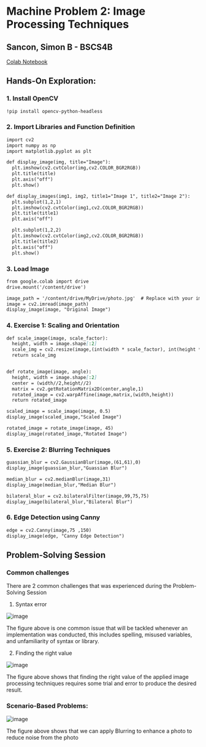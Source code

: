 # Machine Problem 2: Image Processing Techniques 
## Sancon, Simon B - BSCS4B

[Colab Notebook](https://colab.research.google.com/drive/1tghjIupyJzLcixliZBXQGbywJ5YWPPdx?usp=sharing)

## Hands-On Exploration:
### 1. Install OpenCV

```markdown
!pip install opencv-python-headless
```

### 2. Import Libraries and Function Definition
```markdown
import cv2
import numpy as np
import matplotlib.pyplot as plt

def display_image(img, title="Image"):
  plt.imshow(cv2.cvtColor(img,cv2.COLOR_BGR2RGB))
  plt.title(title)
  plt.axis("off")
  plt.show()

def display_images(img1, img2, title1="Image 1", title2="Image 2"):
  plt.subplot(1,2,1)
  plt.imshow(cv2.cvtColor(img1,cv2.COLOR_BGR2RGB))
  plt.title(title1)
  plt.axis("off")

  plt.subplot(1,2,2)
  plt.imshow(cv2.cvtColor(img2,cv2.COLOR_BGR2RGB))
  plt.title(title2)
  plt.axis("off")
  plt.show()
```

### 3. Load Image

```markdown
from google.colab import drive
drive.mount('/content/drive')

image_path = '/content/drive/MyDrive/photo.jpg'  # Replace with your image path
image = cv2.imread(image_path)
display_image(image, "Original Image")
```

### 4. Exercise 1: Scaling and Orientation

```markdown
def scale_image(image, scale_factor):
  height, width = image.shape[:2]
  scale_img = cv2.resize(image,(int(width * scale_factor), int(height * scale_factor)), interpolation = cv2.INTER_LINEAR)
  return scale_img


def rotate_image(image, angle):
  height, width = image.shape[:2]
  center = (width//2,height//2)
  matrix = cv2.getRotationMatrix2D(center,angle,1)
  rotated_image = cv2.warpAffine(image,matrix,(width,height))
  return rotated_image

scaled_image = scale_image(image, 0.5)
display_image(scaled_image,"Scaled Image")

rotated_image = rotate_image(image, 45)
display_image(rotated_image,"Rotated Image")
```

### 5. Exercise 2: Blurring Techniques

```markdown
guassian_blur = cv2.GaussianBlur(image,(61,61),0)
display_image(guassian_blur,"Guassian Blur")

median_blur = cv2.medianBlur(image,31)
display_image(median_blur,"Median Blur")

bilateral_blur = cv2.bilateralFilter(image,99,75,75)
display_image(bilateral_blur,"Bilateral Blur")
```

### 6.  Edge Detection using Canny

```markdown
edge = cv2.Canny(image,75 ,150)
display_image(edge, "Canny Edge Detection")
```

## Problem-Solving Session
### Common challenges
There are 2 common challenges that was experienced during the Problem-Solving Session

1. Syntax error
   
![image](https://github.com/user-attachments/assets/a0d076c8-9f0c-4673-a564-b4ba3dedf85b)

The figure above is one common issue that will be tackled whenever an implementation was conducted, this includes spelling, misused variables, and unfamiliarity of syntax or library.


2. Finding the right value
   
![image](https://github.com/user-attachments/assets/4186a81f-3177-4981-b91c-de8c40505434)

The figure above shows that finding the right value of the applied image processing techniques requires some trial and error to produce the desired result.

### Scenario-Based Problems: 

![image](https://github.com/user-attachments/assets/9683cbee-0aa3-4e46-afcb-ddd08b3fc1c3)

The figure above shows that we can apply Blurring to enhance a photo to reduce noise from the photo



